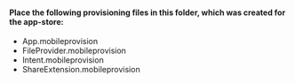 #### Place the following provisioning files in this folder, which was created for the app-store:	

- App.mobileprovision
- FileProvider.mobileprovision
- Intent.mobileprovision
- ShareExtension.mobileprovision